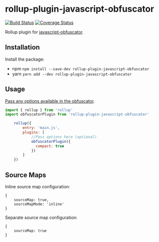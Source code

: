 rollup-plugin-javascript-obfuscator
==========================
[![Build Status](https://travis-ci.org/Wain-PC/rollup-plugin-javascript-obfuscator.svg?branch=master)](https://travis-ci.org/Wain-PC/rollup-plugin-javascript-obfuscator)
[![Coverage Status](https://coveralls.io/repos/github/Wain-PC/rollup-plugin-javascript-obfuscator/badge.svg?branch=master)](https://coveralls.io/github/Wain-PC/rollup-plugin-javascript-obfuscator?branch=master)

Rollup plugin for [javascript-obfuscator](https://github.com/javascript-obfuscator/javascript-obfuscator).
## Installation

Install the package:

- npm `npm install --save-dev rollup-plugin-javascript-obfuscator`
- yarn `yarn add --dev rollup-plugin-javascript-obfuscator`

## Usage

[Pass any options available in the obfuscator](https://github.com/javascript-obfuscator/javascript-obfuscator#javascript-obfuscator-options).

```javascript
import { rollup } from 'rollup'
import obfuscatorPlugin from 'rollup-plugin-javascript-obfuscator'

	rollup({
		entry: 'main.js',
		plugins: [
			//Pass options here (optional)
			obfuscatorPlugin({
			  compact: true
			})
		]
	})
```

## Source Maps
Inline source map configuration:
```
{
	sourceMap: true,
	sourceMapMode: 'inline'
}
```
Separate source map configuration:
```
{
	sourceMap: true
}
```